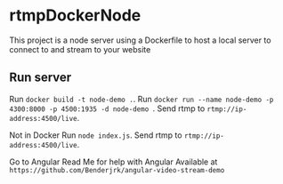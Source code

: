 # rtmpDockerNode

This project is a node server using a Dockerfile to host a local server to connect to and stream to your website

## Run server

Run `docker build -t node-demo .`. 
Run `docker run --name node-demo -p 4300:8000 -p 4500:1935 -d node-demo `.
Send rtmp to `rtmp://ip-address:4500/live`.


Not in Docker
Run `node index.js`. Send rtmp to `rtmp://ip-address:4500/live`.


Go to Angular Read Me for help with Angular
Available at `https://github.com/Benderjrk/angular-video-stream-demo`